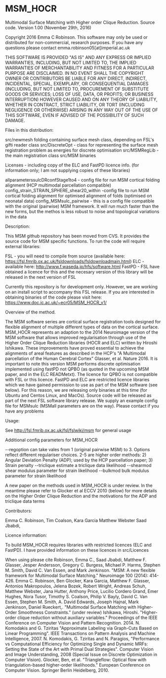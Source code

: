 # MSM_HOCR
Multimodal Surface Matching with Higher order Clique Reduction. Source code. Version 1.00 (November 29th, 2016)

Copyright 2016 Emma C Robinson. This software may only be used or distributed for non-commercial, research purposes. If you have any questions please contact emma.robinson05[at]imperial.ac.uk

THIS SOFTWARE IS PROVIDED "AS IS" AND ANY EXPRESS OR IMPLIED WARRANTIES, INCLUDING, BUT NOT LIMITED TO, THE IMPLIED WARRANTIES OF MERCHANTABILITY AND FITNESS FOR A PARTICULAR PURPOSE ARE DISCLAIMED. IN NO EVENT SHALL THE COPYRIGHT OWNER OR CONTRIBUTORS BE LIABLE FOR ANY DIRECT, INDIRECT, INCIDENTAL, SPECIAL, EXEMPLARY, OR CONSEQUENTIAL DAMAGES (INCLUDING, BUT NOT LIMITED TO, PROCUREMENT OF SUBSTITUTE GOODS OR SERVICES; LOSS OF USE, DATA, OR PROFITS; OR BUSINESS INTERRUPTION) HOWEVER CAUSED AND ON ANY THEORY OF LIABILITY, WHETHER IN CONTRACT, STRICT LIABILITY, OR TORT (INCLUDING NEGLIGENCE OR OTHERWISE) ARISING IN ANY WAY OUT OF THE USE OF THIS SOFTWARE, EVEN IF ADVISED OF THE POSSIBILITY OF SUCH DAMAGE.

Files in this distribution: 

src/newmesh folding containing surface mesh class, depending on FSL's gifti reader class
src/DiscreteOpt - class for representing the surface mesh registration problem as energies for discrete optimisation
src/MSMRegLib - the main registration class
src/MSM binaries

Licenses - including copy of the ELC and FastPD licence info.  (for information only; I am not supplying copies of these libraries)

allparameterssulcDRconfStage1to4 - config file for run MSM cortical folding alignment (HCP multimodal parcellation compatible) 
config_strain_STRAIN_SPHERE_shear20_within -config file to run MSM cortical folding alignment for optimised alignment of folds (optimised on neonatal data)
config_MSMsulc_pairwise - this is a config file compatible with the original (pairwise) MSM framework. It will run much faster than the new forms, but the methos is less robust to noise and topological variations in the data 

Description: 

This MSM github repository has been moved from CVS. It provides the source code for MSM specific functions. To run the code will require external libraries:

FSL - you will need to compile from source (available here: https://fsl.fmrib.ox.ac.uk/fsldownloads/fsldownloadmain.html)
ELC - available here: http://www.f.waseda.jp/hfs/software.html
FastPD - FSL have obtained a licence for this and the necesary version of this library will be released in the next version of FSL


Currently this repository is for development only. However, we are working on an install script to accompany this FSL release. If you are interested in obtaining binaries of the code please visit here: https://www.doc.ic.ac.uk/~ecr05/MSM_HOCR_v1/

Overview of the method.

The MSM software series are cortical surface registration tools designed for flexible alignment of multiple different types of data on the cortical surface. MSM_HOCR represents an adaption to the 2014 Neuroimage version of the MSM software that allows improved regularisation through use of the Higher Order Clique Reduction libraries (HOCR and ELC) written by Hiroshi Ishikawa. These improvements have proved essential to achieve the alignments of areal features as described in the HCP's "A Multimodal parcellation of the Human Cerebral Cortex" Glasser, et al. Nature 2016. It is important to note this version MSM performs discrete optimisation implemented using fastPD not QPBO (as quoted in the upcoming MSM paper, and in the ELC READMetxt). The licence for QPBO is not compatible with FSL or this licence. FastPD and ELC are restricted licence libraries which we have gained permission to use as part of the MSM software (see below). For this reason, we are releasing only binaries at this time (for Ubuntu and Centos Linux, and MacOs). Source code will be released as part of the next FSL software library release. We supply an example config file for MSMsulc (MSMall parameters are on the way). Please contact if you have any problems

Usage: 

See http://fsl.fmrib.ox.ac.uk/fsl/fslwiki/msm for general usage

Additional config parameters for MSM_HOCR 

--regoption can take vales from 1 (original pairwise MSM) to 3. Options reflect different regulariser choices. 2-5 are higher order methods: 2) Angular Deviation Penalty (ADP); used by the HCP parcellation paper; 3) Strain penalty --triclique estimate a triclique data likelihood --shearmod shear modulus parameter for strain likelihood --bulkmod bulk modulus parameter for strain likelihood 

A new paper on the methods used in MSM_HOCR is under review. In the meantime please refer to Glocker et al ECCV 2010 (below) for more details on the Higher Order Clique Reduction and the motivations for the ADP and triclique data terms 

Contributors: 

Emma C. Robinson, Tim Coalson, Kara Garcia Matthew Webster Saad Jbabdi, 

Licence information: 

To build MSM_HOCR requires libraries with restricted licences (ELC and FastPD). I have provided information on these licences in src/Licences

When using please cite 
Robinson, Emma C., Saad Jbabdi, Matthew F. Glasser, Jesper Andersson, Gregory C. Burgess, Michael P. Harms, Stephen M. Smith, David C. Van Essen, and Mark Jenkinson. "MSM: A new flexible framework for Multimodal Surface Matching." Neuroimage 100 (2014): 414-426. 
Emma C. Robinson, Ben Glocker, Kara Garcia, Matthew F. Glasser, Antonios Makropoulos, Jelena Bozek, Robert Wright, Andreas Schuh, Matthew Webster, Jana Hutter, Anthony Price, Lucilio Cordero Grand, Emer Hughes, Nora Tusor, Timothy S. Coalson, Philip V. Bayly, David C. Van Essen, Stephen M. Smith, A. David Edwards, Joseph Hajnal, Mark Jenkinson, Daniel Rueckert,. "Multimodal Surface Matching with Higher-Order Smoothness Constraints." (under review) 
Ishikawa, Hiroshi. "Higher-order clique reduction without auxiliary variables." Proceedings of the IEEE Conference on Computer Vision and Pattern Recognition. 2014. 
N. Komodakis and G. Tziritas "Approximate Labeling via Graph-Cuts Based on Linear Programming". IEEE Transactions on Pattern Analysis and Machine Intelligence, 2007. 
N. Komodakis, G. Tziritas and N. Paragios, "Performance vs Computational Efficiency for Optimizing Single and Dynamic MRFs: Setting the State of the Art with Primal Dual Strategies". Computer Vision and Image Understanding, 2008 (Special Issue on Discrete Optimization in Computer Vision). 
Glocker, Ben, et al. "Triangleflow: Optical flow with triangulation-based higher-order likelihoods." European Conference on Computer Vision. Springer Berlin Heidelberg, 2010. 
